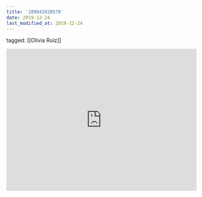 ```yaml
---
title: '189843920570'
date: 2019-12-24
last_modified_at: 2019-12-24
---
```

tagged: [[Olivia Ruiz]]
<iframe allow="accelerometer; autoplay; clipboard-write; encrypted-media; gyroscope; picture-in-picture" allowfullscreen="" frameborder="0" height="375" id="youtube_iframe" src="https://www.youtube.com/embed/u2uKaPeeDTs?feature=oembed&amp;enablejsapi=1&amp;origin=https://safe.txmblr.com&amp;wmode=opaque" width="500"></iframe>